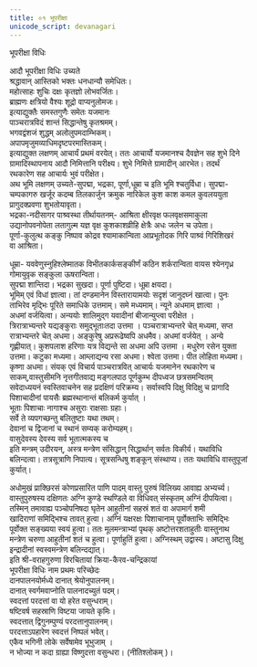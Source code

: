 ```yaml
---
title: ०१ भूपरीक्षा
unicode_script: devanagari
---
```


भूपरीक्षा विधिः  

आदौ भूपरीक्षा विधिः उच्यते  
श्रद्धावान् आस्तिको भक्तः धनधान्यौ समेधितः।  
महोत्साहः शुचिः दक्षः कृतज्ञो लोभवर्जितः।  
ब्राह्मणः क्षत्रियो वैश्यः शूद्रो वाप्यनुलोमजः।  
इत्याद्युक्तैः समस्तगुणैः समेतः यजमानः  
पाञ्चरात्रविदं शान्तं सिद्धान्तेषु कृतश्रमम्।  
भगवद्वंशजं शुद्धम् अलोलुपमदाम्भिकम्।  
अपापमृजुमव्याधिमदृष्टपरमास्तिकम्।  
इत्याद्युक्त लक्षणम् आचार्यं प्रथमं वरयेत्। ततः आचार्यो यजमानश्च दैवज्ञेन सह शुभे दिने  
ग्रामादिस्थापनाय आदौ निमित्तानि परीक्ष्य। शुभे निमित्ते ग्रामादीन् आरभेत। तदर्थं  
रथकारेण सह आचार्यः भुवं परीक्षेत।  
अथ भूमि लक्षणम् उच्यते-सुपद्मा, भद्रका, पूर्णा,धूम्रा च इति भूमि श्चतुर्विधा। सुपद्मा-  
चम्पकागरु खर्जूर कदम्ब तिलकार्जुन क्रमुक नारिकेल कुश काश कमल कुवलययुता  
प्रागुदक्प्रवणा शुभतोयावृता।  
भद्रका-नदीसागर पाश्र्वस्था तीर्थायतनम्- आश्रिता क्षीरवृक्ष फलवृक्षसमाकुला  
उद्यानोपवनोपेता लतागुल्म यज्ञ वृक्ष कुशकाशव्रीहि क्षेत्रैः अधः जलेन च उपेता।  
पूर्णा-कुलुत्थ कङ्कु निष्पाव कोद्रव श्यामाकान्विता आप्रभूतोदक गिरि पाश्र्वं गिरिशिखरं  
वा आश्रिता।  
  

धूम्रा- यववेणुस्नुहिश्लेष्मातक विभीतकार्कसङ्कीर्णं कठिन शर्करान्विता वायस श्येनगृध्र  
गोमायुवृक सङ्कुला ऊषरान्विता।  
सुपद्मा शान्तिदा। भद्रका सुखदा। पूर्णा पुष्टिदा। धूम्रा क्षयदा।  
भूमिम् एवं विधां ज्ञात्वा। तां दण्डमानेन विस्तारायामयोः सदृशं जानुदघ्नं खात्वा। पुनः  
ताभिरेव मृद्भिः पूरिते समाधिके उत्तमाम्। समे मध्यमाम्। न्यूने अधमाम् ज्ञात्वा ।  
अधमां वर्जयित्वा। अन्ययोः शालिमुद्ग यवादीनां बीजान्युप्त्वा परीक्षेत ।  
त्रिरात्राभ्यन्तरे यद्यङ्कुराः समुद्भूताःतदा उत्तमा । पञ्चरात्राभ्यन्तरे चेत् मध्यमा, सप्त  
रात्राभ्यन्तरे चेत् अधमा। अङ्कुरेषु अप्ररूढेष्वपि अधमैव। अधमां वर्जयेत् । अन्ये  
गृह्णीयात्। कुशपलाश हरिणाः यत्र विद्यन्ते सा अधमा अपि उत्तमा । मधुरेण रसेन युक्ता  
उत्तमा। कटुका मध्यमा। आम्लाद्यन्य रसा अधमा। श्वेता उत्तमा। पीत लोहिता मध्यमा।  
कृष्णा अधमा। संयक् एवं विचार्य पाञ्चरात्रवित् आचार्यः यजमानेन रथकारेण च  
साकम्,वास्तुसीमनि नृत्तगीतवाद्य मङ्गलपाठ पूर्णकुम्भ दीपध्वज छत्रसमन्वितम्  
सवेदाध्ययनं स्वस्तिवाचनेन सह प्रदक्षिणं परिक्रम्य। सर्वास्वपि दिक्षु विदिक्षु च प्रागादि  
पिशाचादीनां पायसैः ब्रह्मस्थानान्तं बलिकर्म कुर्यात् ।  
भूताः पिशाचाः नागाश्च असुराः राक्षसाः ग्रहाः।  
सर्वे ते व्यपगच्छन्तु बलितुष्टाः यथा तथम्।  
देवानां च द्विजानां च स्थानं सम्यक् करोम्यहम्।  
वासुदेवस्य देवस्य सर्व भूतात्मकस्य च  
इति मन्त्रम् उदीरयन्, अस्त्र मन्त्रेण संसिद्धान् सिद्धार्थान् सर्वतः विकीर्य। यथाविधि  
बलिन्दत्वा। तत्रसूत्राणि निपात्य। सूत्रसन्धिषु शङ्कून् संस्थाप्य। ततः यथाविधि वास्तुपूजां  
कुर्यात्।  
  

अधोमुखं प्राक्छिरसं कोणप्रसारित पाणि पादम् वास्तु पुरुषं विलिख्य आवाह्य अभ्यर्च्य।  
वास्तुपुरुषस्य दक्षिणतः अग्नि कुण्डे स्थण्डिले वा विधिवत् संस्कृतम् अग्निं दीपयित्वा।  
तस्मिन् तमावाह्य पञ्चोपनिषदा घृतेन आहुतीनां सहस्रं शतं वा अपामार्ग शमी  
खादिराणां समिद्भिश्च तावत् हुत्वा। अग्निं यक्षरक्षः पिशाचानाम् पूर्वोक्ताभिः समिद्भिः  
पूर्वोक्त सङ्ख्यया स्वयं हुत्वा। ततः मूलमन्त्राभ्यां पृथक् अष्टोत्तरशताहुतीः वास्तुनाथ  
मन्त्रेण चरुणा आहुतीनां शतं च हुत्वा। पूर्णाहुतिं हुत्वा। अग्निस्थम् उद्वास्य। अष्टासु दिक्षु  
इन्द्रादीनां स्वस्वमन्त्रेण बलिन्दद्यात्।  
इति श्री-वराहगुरुणा विरचितायां क्रिया-कैरव-चन्द्रिकायां  
भूपरीक्षा विधिः नाम प्रथमः परिच्छेदः  
 दानपालनयोर्मध्ये दानात् श्रेयोनुपालनम्।  
दानात् स्वर्गमवाप्नोति पालनादच्युतं पदम्।  
स्वदत्तां परदत्तां वा यो हरेत वसुन्धराम्।  
षष्टिवर्ष सहस्राणि विष्टया जायते कृमिः।  
स्वदत्तात् द्विगुनम्पुण्यं परदत्तानुपालनम्।  
परदत्ताऽपहारेण स्वदत्तं निष्पलं भवेत्।  
एकैव भगिनी लोके सर्वेषामेव भूभुजाम् ।  
न भोज्या न कदा ग्राह्या विष्णुदत्ता वसुन्धरा। (नीतिश्लोकम् )।  
